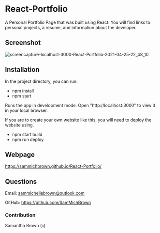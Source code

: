 # React-Portfolio

A Personal Portfolio Page that was built using React. You will find links to personal projects, a resume, and information about the developer.

## Screenshot

![screencapture-localhost-3000-React-Portfolio-2021-04-25-22_48_10](https://user-images.githubusercontent.com/71106177/116022542-62af1780-a618-11eb-8116-7a27460dff74.png)



## Installation

In the project directory, you can run:

- npm install
- npm start

Runs the app in development mode.
Open "http://localhost:3000" to view it in your local browser.

If you are to create your own website like this, you will need to deploy the website using,

- npm start build
- npm run deploy

## Webpage

https://sammichbrown.github.io/React-Portfolio/

## Questions

Email: sammichellebrown@outlook.com

GitHub: https://github.com/SamMichBrown

### Contribution

Samantha Brown (c)
